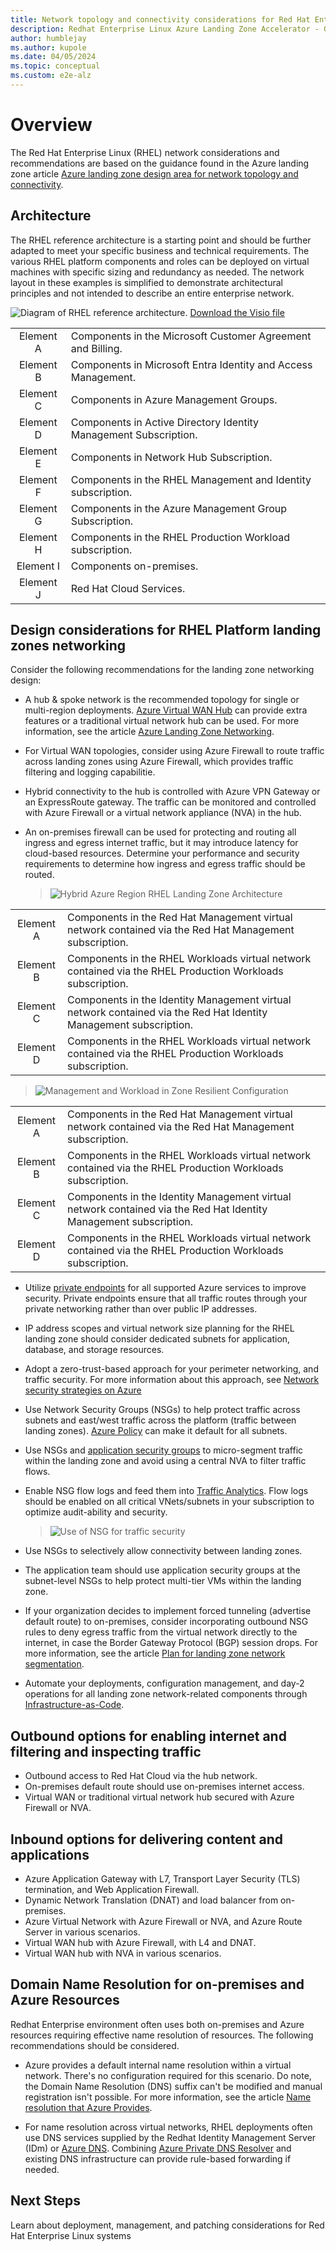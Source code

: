 ```yaml
---
title: Network topology and connectivity considerations for Red Hat Enterprise Linux
description: Redhat Enterprise Linux Azure Landing Zone Accelerator - Guidance and considerations on Network Topology & Connectivity
author: humblejay
ms.author: kupole
ms.date: 04/05/2024
ms.topic: conceptual
ms.custom: e2e-alz
---
```


# Overview

The Red Hat Enterprise Linux (RHEL) network considerations and recommendations are based on the guidance found in the Azure landing zone article [Azure landing zone design area for network topology and connectivity](/azure/cloud-adoption-framework/ready/landing-zone/design-area/network-topology-and-connectivity).

## Architecture

The RHEL reference architecture is a starting point and should be further adapted to meet your specific business and technical requirements. The various RHEL platform components and roles can be deployed on virtual machines with specific sizing and redundancy as needed. The network layout in these examples is simplified to demonstrate architectural principles and not intended to describe an entire enterprise network.

![Diagram of RHEL reference architecture.](images/rhel-landing-zone-architecture.png)
[Download the Visio file](azure-landing-zone-rhel-full-view.vsdx)

|               |                                 |
|:-------------:|:--------------------------------|
| Element A | Components in the Microsoft Customer Agreement and Billing. |
| Element B | Components in Microsoft Entra Identity and Access Management. |
| Element C | Components in Azure Management Groups. |
| Element D | Components in Active Directory Identity Management Subscription. |  
| Element E | Components in Network Hub Subscription. |
| Element F | Components in the RHEL Management and Identity subscription. |
| Element G | Components in the Azure Management Group Subscription. |
| Element H | Components in the RHEL Production Workload subscription. |  
| Element I | Components on-premises. |
| Element J | Red Hat Cloud Services. |

## Design considerations for RHEL Platform landing zones networking

Consider the following recommendations for the landing zone networking design:

- A hub & spoke network is the recommended topology for single or multi-region deployments. [Azure Virtual WAN Hub](/azure/virtual-wan/virtual-wan-about) can provide extra features or a traditional virtual network hub can be used. For more information, see the article [Azure Landing Zone Networking](/azure/cloud-adoption-framework/ready/landing-zone/design-area/network-topology-and-connectivity).

- For Virtual WAN topologies, consider using Azure Firewall to route traffic across landing zones using Azure Firewall, which provides traffic filtering and logging capabilitie.

- Hybrid connectivity to the hub is controlled with Azure VPN Gateway or an ExpressRoute gateway. The traffic can be monitored and controlled with Azure Firewall or a virtual network appliance (NVA) in the hub.

- An on-premises firewall can be used for protecting and routing all ingress and egress internet traffic, but it may introduce latency for cloud-based resources. Determine your performance and security requirements to determine how ingress and egress traffic should be routed.

  >![Hybrid Azure Region RHEL Landing Zone Architecture](images/hybrid-regional-rhel-platform-landing-zone-network.png)

|               |                                 |
|:-------------:|:--------------------------------|
| Element A | Components in the Red Hat Management virtual network contained via the Red Hat Management subscription. |
| Element B | Components in the RHEL Workloads virtual network contained via the RHEL Production Workloads subscription. |
| Element C | Components in the Identity Management virtual network contained via the Red Hat Identity Management subscription. |
| Element D | Components in the RHEL Workloads virtual network contained via the RHEL Production Workloads subscription. |
  
  >![Management and Workload in Zone Resilient Configuration](images/simplified-rhel-networking.png)

|               |                                 |
|:-------------:|:--------------------------------|
| Element A | Components in the Red Hat Management virtual network contained via the Red Hat Management subscription. |
| Element B | Components in the RHEL Workloads virtual network contained via the RHEL Production Workloads subscription. |
| Element C | Components in the Identity Management virtual network contained via the Red Hat Identity Management subscription. |
| Element D | Components in the RHEL Workloads virtual network contained via the RHEL Production Workloads subscription. |

- Utilize [private endpoints](/azure/private-link/private-endpoint-overview) for all supported Azure services to improve security. Private endpoints ensure that all traffic routes through your private networking rather than over public IP addresses.

- IP address scopes and virtual network size planning for the RHEL landing zone should consider dedicated subnets for application, database, and storage resources.
  
- Adopt a zero-trust-based approach for your perimeter networking, and traffic security. For more information about this approach, see [Network security strategies on Azure](/azure/well-architected/security/networking)

- Use Network Security Groups (NSGs) to help protect traffic across subnets and east/west traffic across the platform (traffic between landing zones). [Azure Policy](/azure/networking/policy-reference) can make it default for all subnets.

- Use NSGs and [application security groups](/azure/virtual-network/application-security-groups) to micro-segment traffic within the landing zone and avoid using a central NVA to filter traffic flows.

- Enable NSG flow logs and feed them into [Traffic Analytics](/azure/network-watcher/traffic-analytics). Flow logs should be enabled on all critical VNets/subnets in your subscription to optimize audit-ability and security.

  >![Use of NSG for traffic security](images/nsg-segmentation.png)

- Use NSGs to selectively allow connectivity between landing zones.

- The application team should use application security groups at the subnet-level NSGs to help protect multi-tier VMs within the landing zone.

- If your organization decides to implement forced tunneling (advertise default route) to on-premises, consider incorporating outbound NSG rules to deny egress traffic from the virtual network directly to the internet, in case the Border Gateway Protocol (BGP) session drops. For more information, see the article [Plan for landing zone network segmentation](/azure/cloud-adoption-framework/ready/azure-best-practices/plan-for-landing-zone-network-segmentation).

- Automate your deployments, configuration management, and day-2 operations for all landing zone network-related components through [Infrastructure-as-Code](/azure/well-architected/operational-excellence/infrastructure-as-code-design).

## Outbound options for enabling internet and filtering and inspecting traffic

- Outbound access to Red Hat Cloud via the hub network.
- On-premises default route should use on-premises internet access.
- Virtual WAN or traditional virtual network hub secured with Azure Firewall or NVA.

## Inbound options for delivering content and applications

- Azure Application Gateway with L7, Transport Layer Security (TLS) termination, and Web Application Firewall.
- Dynamic Network Translation (DNAT) and load balancer from on-premises.
- Azure Virtual Network  with Azure Firewall or NVA, and Azure Route Server in various scenarios.
- Virtual WAN hub with Azure Firewall, with L4 and DNAT.
- Virtual WAN hub with NVA in various scenarios.

## Domain Name Resolution for on-premises and Azure Resources

Redhat Enterprise environment often uses both on-premises and Azure resources requiring effective name resolution of resources. The following recommendations should be considered.

- Azure provides a default internal name resolution within a virtual network. There's no configuration required for this scenario. Do note, the Domain Name Resolution (DNS) suffix can't be modified and manual registration isn't possible. For more information, see the article [Name resolution that Azure Provides](/azure/virtual-machines/linux/azure-dns?tabs=ubuntu#name-resolution-that-azure-provides).

- For name resolution across virtual networks, RHEL deployments often use DNS services supplied by the Redhat Identity Management Server (IDm) or [Azure DNS](/azure/dns/dns-overview). Combining [Azure Private DNS Resolver](/azure/dns/dns-private-resolver-overview) and existing DNS infrastructure can provide rule-based forwarding if needed.

## Next Steps

Learn about deployment, management, and patching considerations for Red Hat Enterprise Linux systems
